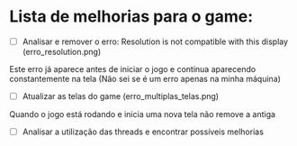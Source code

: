# Lista de melhorias para o game:

- [ ] Analisar e remover o erro: Resolution is not compatible with this display (erro_resolution.png)

Este erro já aparece antes de iniciar o jogo e continua aparecendo constantemente na tela (Não sei se é um erro apenas na minha máquina)

- [ ] Atualizar as telas do game (erro_multiplas_telas.png)

Quando o jogo está rodando e inicia uma nova tela não remove a antiga

- [ ] Analisar a utilização das threads e encontrar possíveis melhorias
